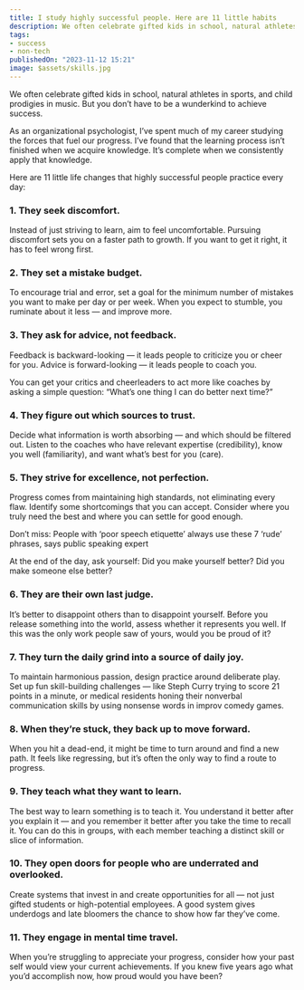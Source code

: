 ```yaml
---
title: I study highly successful people. Here are 11 little habits
description: We often celebrate gifted kids in school, natural athletes in sports, and child prodigies in music. But you don’t have to be a wunderkind to achieve success.
tags:
- success
- non-tech
publishedOn: "2023-11-12 15:21"
image: $assets/skills.jpg
---
```


We often celebrate gifted kids in school, natural athletes in sports, and child prodigies in music. But you don’t have to be a wunderkind to achieve success.

As an organizational psychologist, I’ve spent much of my career studying the forces that fuel our progress. I’ve found that the learning process isn’t finished when we acquire knowledge. It’s complete when we consistently apply that knowledge.

Here are 11 little life changes that highly successful people practice every day:


### 1. They seek discomfort.

Instead of just striving to learn, aim to feel uncomfortable. Pursuing discomfort sets you on a faster path to growth. If you want to get it right, it has to feel wrong first.


### 2. They set a mistake budget.

To encourage trial and error, set a goal for the minimum number of mistakes you want to make per day or per week. When you expect to stumble, you ruminate about it less — and improve more.


### 3. They ask for advice, not feedback.

Feedback is backward-looking — it leads people to criticize you or cheer for you. Advice is forward-looking — it leads people to coach you.

You can get your critics and cheerleaders to act more like coaches by asking a simple question: “What’s one thing I can do better next time?”


### 4. They figure out which sources to trust.

Decide what information is worth absorbing — and which should be filtered out. Listen to the coaches who have relevant expertise (credibility), know you well (familiarity), and want what’s best for you (care).


### 5. They strive for excellence, not perfection.

Progress comes from maintaining high standards, not eliminating every flaw. Identify some shortcomings that you can accept. Consider where you truly need the best and where you can settle for good enough.

Don’t miss: People with ‘poor speech etiquette’ always use these 7 ‘rude’ phrases, says public speaking expert

At the end of the day, ask yourself: Did you make yourself better? Did you make someone else better?


### 6. They are their own last judge.

It’s better to disappoint others than to disappoint yourself. Before you release something into the world, assess whether it represents you well. If this was the only work people saw of yours, would you be proud of it?


### 7. They turn the daily grind into a source of daily joy.

To maintain harmonious passion, design practice around deliberate play. Set up fun skill-building challenges — like Steph Curry trying to score 21 points in a minute, or medical residents honing their nonverbal communication skills by using nonsense words in improv comedy games.


### 8. When they’re stuck, they back up to move forward.

When you hit a dead-end, it might be time to turn around and find a new path. It feels like regressing, but it’s often the only way to find a route to progress.


### 9. They teach what they want to learn.

The best way to learn something is to teach it. You understand it better after you explain it — and you remember it better after you take the time to recall it. You can do this in groups, with each member teaching a distinct skill or slice of information.


### 10. They open doors for people who are underrated and overlooked.

Create systems that invest in and create opportunities for all — not just gifted students or high-potential employees. A good system gives underdogs and late bloomers the chance to show how far they’ve come.


### 11. They engage in mental time travel. 

When you’re struggling to appreciate your progress, consider how your past self would view your current achievements. If you knew five years ago what you’d accomplish now, how proud would you have been?